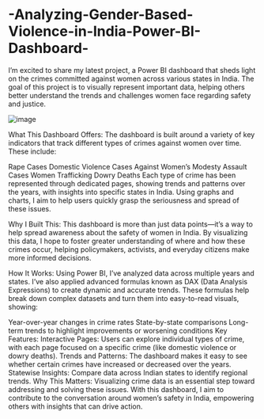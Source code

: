 # -Analyzing-Gender-Based-Violence-in-India-Power-BI-Dashboard-
I’m excited to share my latest project, a Power BI dashboard that sheds light on the crimes committed against women across various states in India. The goal of this project is to visually represent important data, helping others better understand the trends and challenges women face regarding safety and justice.



![image](https://github.com/user-attachments/assets/1a8396d2-939a-4440-9f04-2737ab5d3e34)


What This Dashboard Offers:
The dashboard is built around a variety of key indicators that track different types of crimes against women over time. These include:

Rape Cases
Domestic Violence
Cases Against Women’s Modesty
Assault Cases
Women Trafficking
Dowry Deaths
Each type of crime has been represented through dedicated pages, showing trends and patterns over the years, with insights into specific states in India. Using graphs and charts, I aim to help users quickly grasp the seriousness and spread of these issues.

Why I Built This:
This dashboard is more than just data points—it’s a way to help spread awareness about the safety of women in India. By visualizing this data, I hope to foster greater understanding of where and how these crimes occur, helping policymakers, activists, and everyday citizens make more informed decisions.

How It Works:
Using Power BI, I’ve analyzed data across multiple years and states. I’ve also applied advanced formulas known as DAX (Data Analysis Expressions) to create dynamic and accurate trends. These formulas help break down complex datasets and turn them into easy-to-read visuals, showing:

Year-over-year changes in crime rates
State-by-state comparisons
Long-term trends to highlight improvements or worsening conditions
Key Features:
Interactive Pages: Users can explore individual types of crime, with each page focused on a specific crime (like domestic violence or dowry deaths).
Trends and Patterns: The dashboard makes it easy to see whether certain crimes have increased or decreased over the years.
Statewise Insights: Compare data across Indian states to identify regional trends.
Why This Matters:
Visualizing crime data is an essential step toward addressing and solving these issues. With this dashboard, I aim to contribute to the conversation around women’s safety in India, empowering others with insights that can drive action.


